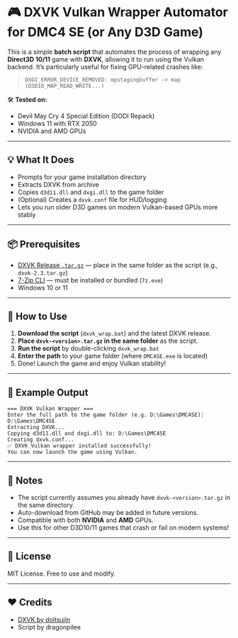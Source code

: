 # 🎮 DXVK Vulkan Wrapper Automator for DMC4 SE (or Any D3D Game)

This is a simple **batch script** that automates the process of wrapping any **Direct3D 10/11** game with **DXVK**, allowing it to run using the Vulkan backend. It’s particularly useful for fixing GPU-related crashes like:

> `DXGI_ERROR_DEVICE_REMOVED: mpstagingbuffer -> map (D3D10_MAP_READ_WRITE...)`

🛠️ **Tested on:**
- Devil May Cry 4 Special Edition (DODI Repack)
- Windows 11 with RTX 2050
- NVIDIA and AMD GPUs

---

## 💡 What It Does

- Prompts for your game installation directory
- Extracts DXVK from archive
- Copies `d3d11.dll` and `dxgi.dll` to the game folder
- (Optional) Creates a `dxvk.conf` file for HUD/logging
- Lets you run older D3D games on modern Vulkan-based GPUs more stably

---

## 📦 Prerequisites

- [DXVK Release `.tar.gz`](https://github.com/doitsujin/dxvk/releases) — place in the same folder as the script (e.g., `dxvk-2.3.tar.gz`)
- [7-Zip CLI](https://www.7-zip.org/) — must be installed or bundled (`7z.exe`)
- Windows 10 or 11

---

## 🚀 How to Use

1. **Download the script** (`dxvk_wrap.bat`) and the latest DXVK release.
2. **Place `dxvk-<version>.tar.gz` in the same folder** as the script.
3. **Run the script** by double-clicking `dxvk_wrap.bat`
4. **Enter the path** to your game folder (where `DMC4SE.exe` is located)
5. Done! Launch the game and enjoy Vulkan stability!

---

## 🧰 Example Output

```
=== DXVK Vulkan Wrapper ===
Enter the full path to the game folder (e.g. D:\Games\DMC4SE): D:\Games\DMC4SE
Extracting DXVK...
Copying d3d11.dll and dxgi.dll to: D:\Games\DMC4SE
Creating dxvk.conf...
✅ DXVK Vulkan wrapper installed successfully!
You can now launch the game using Vulkan.
```

---

## 📝 Notes

- The script currently assumes you already have `dxvk-<version>.tar.gz` in the same directory.
- Auto-download from GitHub may be added in future versions.
- Compatible with both **NVIDIA** and **AMD** GPUs.
- Use this for other D3D10/11 games that crash or fail on modern systems!

---

## 📃 License

MIT License. Free to use and modify.

---

## ❤️ Credits

- [DXVK by doitsujin](https://github.com/doitsujin/dxvk)
- Script by dragonpilee
